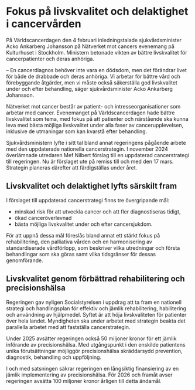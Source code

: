 # Fokus på livskvalitet och delaktighet i cancervården

På Världscancerdagen den 4 februari inledningstalade sjukvårdsminister Acko Ankarberg Johansson på Nätverket mot cancers evenemang på Kulturhuset i Stockholm. Ministern betonade vikten av bättre livskvalitet för cancerpatienter och deras anhöriga.

– En cancerdiagnos behöver inte vara en dödsdom, men det förändrar livet för både de drabbade och deras anhöriga. Vi arbetar för bättre vård och förebyggande åtgärder, men vi måste också säkerställa god livskvalitet under och efter behandling, säger sjukvårdsminister Acko Ankarberg Johansson.

Nätverket mot cancer består av patient- och intresseorganisationer som arbetar med cancer. Evenemanget på Världscancerdagen hade bättre livskvalitet som tema, med fokus på att patienter och närstående ska kunna leva med bästa möjliga livskvalitet under alla faser av cancerupplevelsen, inklusive de utmaningar som kan kvarstå efter behandling.

Sjukvårdsministern lyfte i sitt tal bland annat regeringens pågående arbete med den uppdaterade nationella cancerstrategin. I november 2024 överlämnade utredaren Mef Nilbert förslag till en uppdaterad cancerstrategi till regeringen. Nu är förslaget ute på remiss till och med den 17 mars. Strategin planeras därefter att färdigställas under året.

## Livskvalitet och delaktighet lyfts särskilt fram

I förslaget till uppdaterad cancerstrategi finns tre övergripande mål:

* minskad risk för att utveckla cancer och att fler diagnostiseras tidigt,
* ökad canceröverlevnad
* bästa möjliga livskvalitet under och efter cancersjukdom.

För att uppnå dessa mål föreslås bland annat ett stärkt fokus på rehabilitering, den palliativa vården och en harmonisering av standardiserade vårdförlopp, som beskriver vilka utredningar och första behandlingar som ska göras samt vilka tidsgränser för dessas genomförande.

## Livskvalitet genom förbättrad rehabilitering och precisionshälsa

Regeringen gav nyligen Socialstyrelsen i uppdrag att ta fram en nationell strategi och handlingsplan för effektiv och jämlik rehabilitering, habilitering och användning av hjälpmedel. Syftet är att höja livskvaliteten för patienter över hela landet. Myndigheten ska under arbetet med strategin beakta det parallella arbetet med att fastställa cancerstrategin.

Under 2025 avsätter regeringen också 50 miljoner kronor för ett jämlik införande av precisionshälsa. Med utgångspunkt i den enskilde patientens unika förutsättningar möjliggör precisionshälsa skräddarsydd prevention, diagnostik, behandling och uppföljning.

I och med satsningen säkrar regeringen en långsiktig finansiering av en jämlik implementering av precisionshälsa. För 2026 och framåt avser regeringen avsätta 100 miljoner kronor årligen till detta ändamål.

